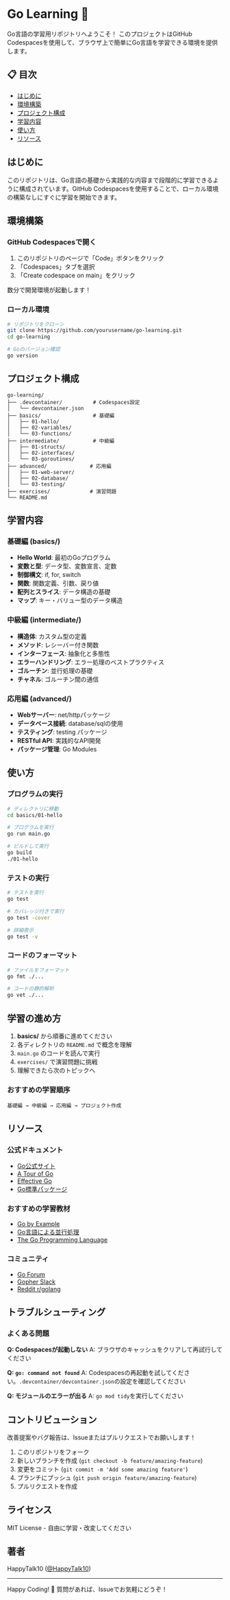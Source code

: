 # Go Learning 🚀

Go言語の学習用リポジトリへようこそ！
このプロジェクトはGitHub Codespacesを使用して、ブラウザ上で簡単にGo言語を学習できる環境を提供します。

## 📋 目次

- [はじめに](#はじめに)
- [環境構築](#環境構築)
- [プロジェクト構成](#プロジェクト構成)
- [学習内容](#学習内容)
- [使い方](#使い方)
- [リソース](#リソース)

## はじめに

このリポジトリは、Go言語の基礎から実践的な内容まで段階的に学習できるように構成されています。GitHub Codespacesを使用することで、ローカル環境の構築なしにすぐに学習を開始できます。

## 環境構築

### GitHub Codespacesで開く

1. このリポジトリのページで「Code」ボタンをクリック
2. 「Codespaces」タブを選択
3. 「Create codespace on main」をクリック

数分で開発環境が起動します！

### ローカル環境

```bash
# リポジトリをクローン
git clone https://github.com/yourusername/go-learning.git
cd go-learning

# Goのバージョン確認
go version
```

## プロジェクト構成

```
go-learning/
├── .devcontainer/          # Codespaces設定
│   └── devcontainer.json
├── basics/                 # 基礎編
│   ├── 01-hello/
│   ├── 02-variables/
│   └── 03-functions/
├── intermediate/           # 中級編
│   ├── 01-structs/
│   ├── 02-interfaces/
│   └── 03-goroutines/
├── advanced/              # 応用編
│   ├── 01-web-server/
│   ├── 02-database/
│   └── 03-testing/
├── exercises/             # 演習問題
└── README.md
```

## 学習内容

### 基礎編 (basics/)

- **Hello World**: 最初のGoプログラム
- **変数と型**: データ型、変数宣言、定数
- **制御構文**: if, for, switch
- **関数**: 関数定義、引数、戻り値
- **配列とスライス**: データ構造の基礎
- **マップ**: キー・バリュー型のデータ構造

### 中級編 (intermediate/)

- **構造体**: カスタム型の定義
- **メソッド**: レシーバー付き関数
- **インターフェース**: 抽象化と多態性
- **エラーハンドリング**: エラー処理のベストプラクティス
- **ゴルーチン**: 並行処理の基礎
- **チャネル**: ゴルーチン間の通信

### 応用編 (advanced/)

- **Webサーバー**: net/httpパッケージ
- **データベース接続**: database/sqlの使用
- **テスティング**: testing パッケージ
- **RESTful API**: 実践的なAPI開発
- **パッケージ管理**: Go Modules

## 使い方

### プログラムの実行

```bash
# ディレクトリに移動
cd basics/01-hello

# プログラムを実行
go run main.go

# ビルドして実行
go build
./01-hello
```

### テストの実行

```bash
# テストを実行
go test

# カバレッジ付きで実行
go test -cover

# 詳細表示
go test -v
```

### コードのフォーマット

```bash
# ファイルをフォーマット
go fmt ./...

# コードの静的解析
go vet ./...
```

## 学習の進め方

1. **basics/** から順番に進めてください
2. 各ディレクトリの `README.md` で概念を理解
3. `main.go` のコードを読んで実行
4. `exercises/` で演習問題に挑戦
5. 理解できたら次のトピックへ

### おすすめの学習順序

```
基礎編 → 中級編 → 応用編 → プロジェクト作成
```

## リソース

### 公式ドキュメント

- [Go公式サイト](https://go.dev/)
- [A Tour of Go](https://go.dev/tour/)
- [Effective Go](https://go.dev/doc/effective_go)
- [Go標準パッケージ](https://pkg.go.dev/std)

### おすすめの学習教材

- [Go by Example](https://gobyexample.com/)
- [Go言語による並行処理](https://www.oreilly.co.jp/)
- [The Go Programming Language](https://www.gopl.io/)

### コミュニティ

- [Go Forum](https://forum.golangbridge.org/)
- [Gopher Slack](https://gophers.slack.com/)
- [Reddit r/golang](https://www.reddit.com/r/golang/)

## トラブルシューティング

### よくある問題

**Q: Codespacesが起動しない**
A: ブラウザのキャッシュをクリアして再試行してください

**Q: `go: command not found`**
A: Codespacesの再起動を試してください。`.devcontainer/devcontainer.json`の設定を確認してください

**Q: モジュールのエラーが出る**
A: `go mod tidy`を実行してください

## コントリビューション

改善提案やバグ報告は、Issueまたはプルリクエストでお願いします！

1. このリポジトリをフォーク
2. 新しいブランチを作成 (`git checkout -b feature/amazing-feature`)
3. 変更をコミット (`git commit -m 'Add some amazing feature'`)
4. ブランチにプッシュ (`git push origin feature/amazing-feature`)
5. プルリクエストを作成

## ライセンス

MIT License - 自由に学習・改変してください

## 著者

HappyTalk10 ([@HappyTalk10](https://github.com/HappyTalk10))

---

Happy Coding! 🎉 質問があれば、Issueでお気軽にどうぞ！